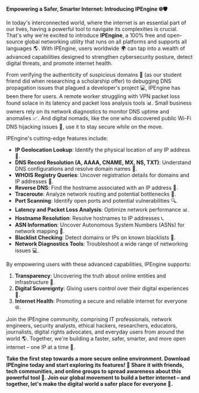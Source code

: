 **Empowering a Safer, Smarter Internet: Introducing IPEngine 🌐🛡️**

In today's interconnected world, where the internet is an essential part of our lives, having a powerful tool to navigate its complexities is crucial. That's why we're excited to introduce **IPEngine**, a 100% free and open-source global networking utility that runs on all platforms and supports all languages 🌎. With IPEngine, users worldwide 🌍 can tap into a wealth of advanced capabilities designed to strengthen cybersecurity posture, detect digital threats, and promote internet health.

From verifying the authenticity of suspicious domains 🔑 (as our student friend did when researching a scholarship offer) to debugging DNS propagation issues that plagued a developer's project 💻, IPEngine has been there for users. A remote worker struggling with VPN packet loss found solace in its latency and packet loss analysis tools 📊. Small business owners rely on its network diagnostics to monitor DNS uptime and anomalies 📈. And digital nomads, like the one who discovered public Wi-Fi DNS hijacking issues 👀, use it to stay secure while on the move.

IPEngine's cutting-edge features include:

*   **IP Geolocation Lookup**: Identify the physical location of any IP address 📍.
*   **DNS Record Resolution (A, AAAA, CNAME, MX, NS, TXT)**: Understand DNS configurations and resolve domain names 📄.
*   **WHOIS Registry Queries**: Uncover registration details for domains and IP addresses 🔎.
*   **Reverse DNS**: Find the hostname associated with an IP address 👀.
*   **Traceroute**: Analyze network routing and potential bottlenecks 🚗.
*   **Port Scanning**: Identify open ports and potential vulnerabilities 🔍.
*   **Latency and Packet Loss Analysis**: Optimize network performance 📊.
*   **Hostname Resolution**: Resolve hostnames to IP addresses 📞.
*   **ASN Information**: Uncover Autonomous System Numbers (ASNs) for network mapping 👀.
*   **Blacklist Checking**: Detect domains or IPs on known blacklists 🔴.
*   **Network Diagnostics Tools**: Troubleshoot a wide range of networking issues 💻.

By empowering users with these advanced capabilities, IPEngine supports:

1.  **Transparency**: Uncovering the truth about online entities and infrastructure 📢.
2.  **Digital Sovereignty**: Giving users control over their digital experiences 👑.
3.  **Internet Health**: Promoting a secure and reliable internet for everyone 🌐.

Join the IPEngine community, comprising IT professionals, network engineers, security analysts, ethical hackers, researchers, educators, journalists, digital rights advocates, and everyday users from around the world 🌎. Together, we're building a faster, safer, smarter, and more open internet – one IP at a time 🔀.

**Take the first step towards a more secure online environment. Download IPEngine today and start exploring its features! 🚀 Share it with friends, tech communities, and online groups to spread awareness about this powerful tool 💬. Join our global movement to build a better internet – and together, let's make the digital world a safer place for everyone 🔐.**